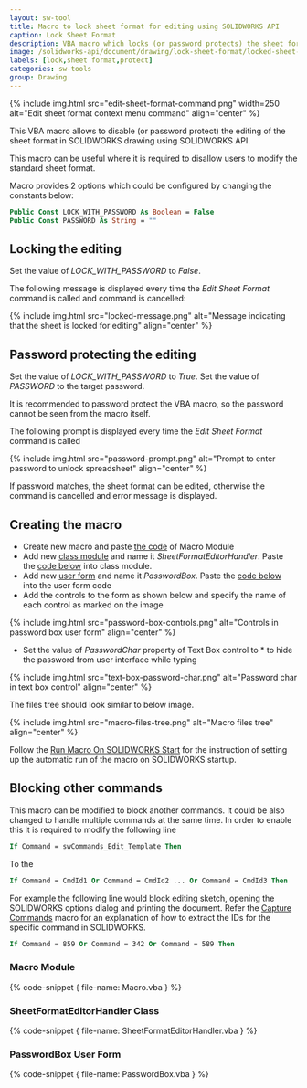 ```yaml
---
layout: sw-tool
title: Macro to lock sheet format for editing using SOLIDWORKS API
caption: Lock Sheet Format
description: VBA macro which locks (or password protects) the sheet format editing using SOLIDWORKS API
image: /solidworks-api/document/drawing/lock-sheet-format/locked-sheet-format.png
labels: [lock,sheet format,protect]
categories: sw-tools
group: Drawing
---
```

{% include img.html src="edit-sheet-format-command.png" width=250 alt="Edit sheet format context menu command" align="center" %}

This VBA macro allows to disable (or password protect) the editing of the sheet format in SOLIDWORKS drawing using SOLIDWORKS API.

This macro can be useful where it is required to disallow users to modify the standard sheet format.

Macro provides 2 options which could be configured by changing the constants below:

~~~ vb
Public Const LOCK_WITH_PASSWORD As Boolean = False
Public Const PASSWORD As String = ""
~~~

## Locking the editing

Set the value of *LOCK_WITH_PASSWORD* to *False*. 

The following message is displayed every time the *Edit Sheet Format* command is called and command is cancelled:

{% include img.html src="locked-message.png" alt="Message indicating that the sheet is locked for editing" align="center" %}

## Password protecting the editing

Set the value of *LOCK_WITH_PASSWORD* to *True*. Set the value of *PASSWORD* to the target password.

It is recommended to password protect the VBA macro, so the password cannot be seen from the macro itself.

The following prompt is displayed every time the *Edit Sheet Format* command is called

{% include img.html src="password-prompt.png" alt="Prompt to enter password to unlock spreadsheet" align="center" %}

If password matches, the sheet format can be edited, otherwise the command is cancelled and error message is displayed.

## Creating the macro

* Create new macro and paste [the code](#macro-module) of Macro Module
* Add new [class module](/visual-basic/classes/) and name it *SheetFormatEditorHandler*. Paste the [code below](#sheetformateditorhandler-class) into class module.
* Add new [user form](/visual-basic/user-forms/) and name it *PasswordBox*. Paste the [code below](#passwordbox-user-form) into the user form code
* Add the controls to the form as shown below and specify the name of each control as marked on the image

{% include img.html src="password-box-controls.png" alt="Controls in password box user form" align="center" %}

* Set the value of *PasswordChar* property of Text Box control to \* to hide the password from user interface while typing

{% include img.html src="text-box-password-char.png" alt="Password char in text box control" align="center" %}

The files tree should look similar to below image.

{% include img.html src="macro-files-tree.png" alt="Macro files tree" align="center" %}

Follow the [Run Macro On SOLIDWORKS Start](/solidworks-api/getting-started/macros/run-macro-on-solidworks-start/) for the instruction of setting up the automatic run of the macro on SOLIDWORKS startup.

## Blocking other commands

This macro can be modified to block another commands. It could be also changed to handle multiple commands at the same time. In order to enable this it is required to modify the following line

~~~ vb
If Command = swCommands_Edit_Template Then
~~~

To the

~~~ vb
If Command = CmdId1 Or Command = CmdId2 ... Or Command = CmdId3 Then
~~~

For example the following line would block editing sketch, opening the SOLIDWORKS options dialog and printing the document. Refer the [Capture Commands](/solidworks-api/application/frame/capture-commands/) macro for an explanation of how to extract the IDs for the specific command in SOLIDWORKS.

~~~ vb
If Command = 859 Or Command = 342 Or Command = 589 Then
~~~

### Macro Module

{% code-snippet { file-name: Macro.vba } %}

### SheetFormatEditorHandler Class

{% code-snippet { file-name: SheetFormatEditorHandler.vba } %}

### PasswordBox User Form

{% code-snippet { file-name: PasswordBox.vba } %}
